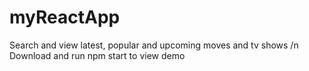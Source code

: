 # myReactApp
Search and view latest, popular and upcoming moves and tv shows /n
Download and run npm start to view demo
